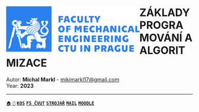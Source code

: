 <body>    
    <div width="1200">
        <img src="..\Images\CTU_logo_banner.png" width="360" align="left"/>
</body>


# ZÁKLADY PROGRAMOVÁNÍ A ALGORITMIZACE
Autor: **Michal Markl** - mikimarkl17@gmail.com <br>Year: **2023**<br><hr>

<a href="https://github.com/michal-markl/CVUT-FS">```🏠```</a> 
<a href="https://github.com/michal-markl">```🪪```</a> 
[**`KOS`**](https://www.kos.cvut.cz/)
[**`FS ČVUT`**](https://www.fs.cvut.cz/)
[**`STROJAŘ`**](https://www.strojar.com/)
[**`MAIL`**](https://my.fs.cvut.cz/services/portal/)
[**`MOODLE`**](https://moodle-vyuka.cvut.cz/my/)
